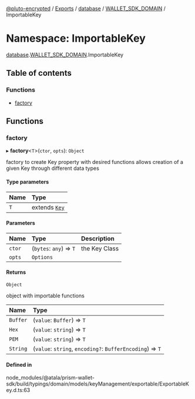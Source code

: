 [@pluto-encrypted](../README.md) / [Exports](../modules.md) / [database](database.md) / [WALLET\_SDK\_DOMAIN](database.WALLET_SDK_DOMAIN.md) / ImportableKey

# Namespace: ImportableKey

[database](database.md).[WALLET\_SDK\_DOMAIN](database.WALLET_SDK_DOMAIN.md).ImportableKey

## Table of contents

### Functions

- [factory](database.WALLET_SDK_DOMAIN.ImportableKey.md#factory)

## Functions

### factory

▸ **factory**\<`T`\>(`ctor`, `opts`): `Object`

factory to create Key property with desired functions
allows creation of a given Key through different data types

#### Type parameters

| Name | Type |
| :------ | :------ |
| `T` | extends [`Key`](../classes/database.WALLET_SDK_DOMAIN.Key.md) |

#### Parameters

| Name | Type | Description |
| :------ | :------ | :------ |
| `ctor` | (`bytes`: `any`) => `T` | the Key Class |
| `opts` | `Options` |  |

#### Returns

`Object`

object with importable functions

| Name | Type |
| :------ | :------ |
| `Buffer` | (`value`: `Buffer`) => `T` |
| `Hex` | (`value`: `string`) => `T` |
| `PEM` | (`value`: `string`) => `T` |
| `String` | (`value`: `string`, `encoding?`: `BufferEncoding`) => `T` |

#### Defined in

node_modules/@atala/prism-wallet-sdk/build/typings/domain/models/keyManagement/exportable/ExportableKey.d.ts:63
